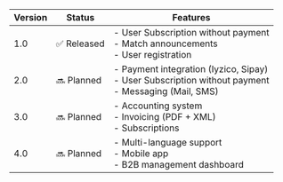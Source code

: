 | Version | Status     | Features                                                               |
| ------- | ---------- | ---------------------------------------------------------------------- |
| 1.0     | ✅ Released | - User Subscription without payment<br>- Match announcements<br>- User registration    |
| 2.0     | 🔜 Planned | - Payment integration (Iyzico, Sipay) <br>- User Subscription without payment <br>- Messaging (Mail, SMS)       |
| 3.0     | 🔜 Planned | - Accounting system<br>- Invoicing (PDF + XML)<br>- Subscriptions      |
| 4.0     | 🔜 Planned | - Multi-language support<br>- Mobile app<br>- B2B management dashboard |
